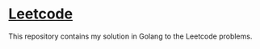 # [Leetcode](https://leetcode.com)

This repository contains my solution in Golang to the Leetcode problems.
